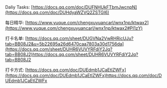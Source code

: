 Daliy Tasks: [https://docs.qq.com/doc/DUFNHUkFTbmJwcnpN](https://docs.qq.com/doc/DUHdyaWZVQ2ZSTGl6)

每日精华: [https://www.yuque.com/chengxuyuancarl/wnx1np/ktwax2](https://www.yuque.com/chengxuyuancarl/wnx1np/ktwax2#PI1zY)

打卡名单: [https://docs.qq.com/sheet/DUGVNa2VwRHRicUJu?tab=BB08J2&u=5b22695a26d6470caa7803a30d1756da](https://docs.qq.com/sheet/DUHR6VUVYRFdiY2Jq?tab=BB08J2)https://docs.qq.com/sheet/DUHR6VUVYRFdiY2Jq?tab=BB08J2

打卡方式: [https://docs.qq.com/doc/DUEdmb1JCaEtlZWFx](https://docs.qq.com/doc/DUEdmb1JCaEtlZWFx)https://docs.qq.com/doc/DUEdmb1JCaEtlZWFx
